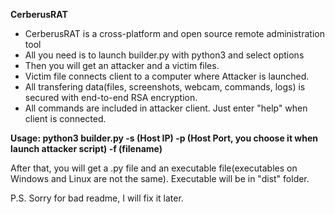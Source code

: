 <p><b>CerberusRAT</b></p>

 - CerberusRAT is a cross-platform and open source remote administration tool
 - All you need is to launch builder.py with python3 and select options
 - Then you will get an attacker and a victim files.
 - Victim file connects client to a computer where Attacker is launched.
 - All transfering data(files, screenshots, webcam, commands, logs) is secured with end-to-end RSA encryption.
 - All commands are included in attacker client. Just enter "help" when client is connected.


<p><b>Usage: python3 builder.py -s (Host IP) -p (Host Port, you choose it when launch attacker script) -f (filename)</b></p>

After that, you will get a .py file and an executable file(executables on Windows and Linux are not the same). Executable will be in "dist" folder.


P.S. Sorry for bad readme, I will fix it later.
